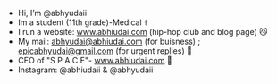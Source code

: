 - Hi, I’m @abhyudaii 
- Im a student (11th grade)-Medical ⚕️
- I run a website: www.abhiudai.com (hip-hop club and blog page) 😼
- My mail: abhyudai@abhiudai.com (for buisness) ; epicabhyudai@gmail.com (for urgent replies) 🥂
- CEO of "S P A C E"- www.abhiudai.com 🤠
- Instagram: @abhiudaii & @abhyudaii
<!---
abhyudaii/abhyudaii is a ✨ special ✨ repository because its `README.md` (this file) appears on your GitHub profile.
You can click the Preview link to take a look at your changes.
--->
